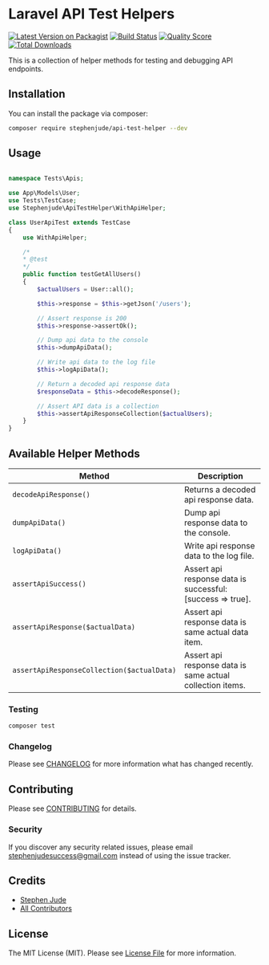 # Laravel API Test Helpers

[![Latest Version on Packagist](https://img.shields.io/packagist/v/stephenjude/api-test-helper.svg?style=flat-square)](https://packagist.org/packages/stephenjude/api-test-helper)
[![Build Status](https://img.shields.io/travis/stephenjude/api-test-helper/master.svg?style=flat-square)](https://travis-ci.org/stephenjude/api-test-helper)
[![Quality Score](https://img.shields.io/scrutinizer/g/stephenjude/api-test-helper.svg?style=flat-square)](https://scrutinizer-ci.com/g/stephenjude/api-test-helper)
[![Total Downloads](https://img.shields.io/packagist/dt/stephenjude/api-test-helper.svg?style=flat-square)](https://packagist.org/packages/stephenjude/api-test-helper)

This is a collection of helper methods for testing and debugging API endpoints.

## Installation

You can install the package via composer:

```bash
composer require stephenjude/api-test-helper --dev
```


## Usage

``` php

namespace Tests\Apis;

use App\Models\User;
use Tests\TestCase;
use Stephenjude\ApiTestHelper\WithApiHelper;

class UserApiTest extends TestCase
{
    use WithApiHelper;

    /*
    * @test
    */
    public function testGetAllUsers()
    {
        $actualUsers = User::all();

        $this->response = $this->getJson('/users');

        // Assert response is 200
        $this->response->assertOk();

        // Dump api data to the console
        $this->dumpApiData();

        // Write api data to the log file
        $this->logApiData();

        // Return a decoded api response data
        $responseData = $this->decodeResponse();

        // Assert API data is a collection 
        $this->assertApiResponseCollection($actualUsers);
    }
}
```

## Available Helper Methods 

Method | Description 
---------|----------
 `decodeApiResponse()` | Returns a decoded api response data. 
 `dumpApiData()` | Dump api response data to the console. 
 `logApiData()` | Write api response data to the log file.
 `assertApiSuccess()` | Assert api response data is successful: [success => true].
 `assertApiResponse($actualData)` | Assert api response data is same actual data item.
 `assertApiResponseCollection($actualData)` | Assert api response data is same actual collection items.

### Testing

``` bash
composer test
```

### Changelog

Please see [CHANGELOG](CHANGELOG.md) for more information what has changed recently.

## Contributing

Please see [CONTRIBUTING](CONTRIBUTING.md) for details.

### Security

If you discover any security related issues, please email stephenjudesuccess@gmail.com instead of using the issue tracker.

## Credits

- [Stephen Jude](https://github.com/stephenjude)
- [All Contributors](../../contributors)

## License

The MIT License (MIT). Please see [License File](LICENSE.md) for more information.
